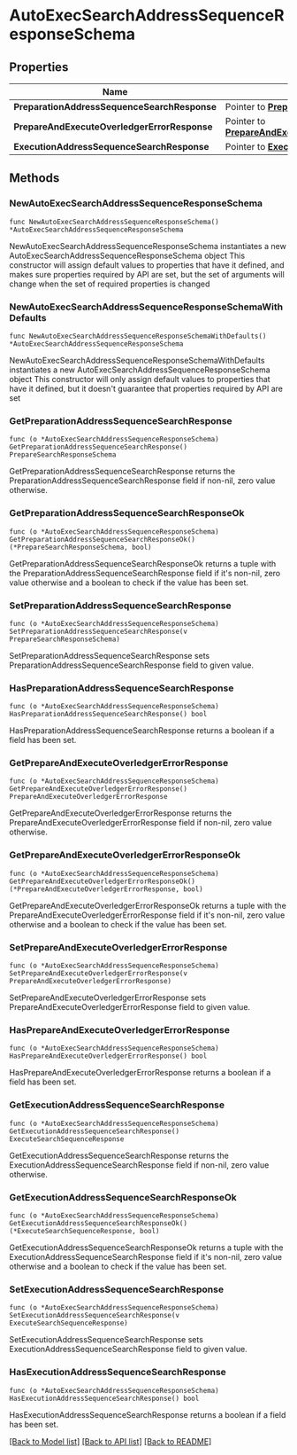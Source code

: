 # AutoExecSearchAddressSequenceResponseSchema

## Properties

Name | Type | Description | Notes
------------ | ------------- | ------------- | -------------
**PreparationAddressSequenceSearchResponse** | Pointer to [**PrepareSearchResponseSchema**](PrepareSearchResponseSchema.md) |  | [optional] 
**PrepareAndExecuteOverledgerErrorResponse** | Pointer to [**PrepareAndExecuteOverledgerErrorResponse**](PrepareAndExecuteOverledgerErrorResponse.md) |  | [optional] 
**ExecutionAddressSequenceSearchResponse** | Pointer to [**ExecuteSearchSequenceResponse**](ExecuteSearchSequenceResponse.md) |  | [optional] 

## Methods

### NewAutoExecSearchAddressSequenceResponseSchema

`func NewAutoExecSearchAddressSequenceResponseSchema() *AutoExecSearchAddressSequenceResponseSchema`

NewAutoExecSearchAddressSequenceResponseSchema instantiates a new AutoExecSearchAddressSequenceResponseSchema object
This constructor will assign default values to properties that have it defined,
and makes sure properties required by API are set, but the set of arguments
will change when the set of required properties is changed

### NewAutoExecSearchAddressSequenceResponseSchemaWithDefaults

`func NewAutoExecSearchAddressSequenceResponseSchemaWithDefaults() *AutoExecSearchAddressSequenceResponseSchema`

NewAutoExecSearchAddressSequenceResponseSchemaWithDefaults instantiates a new AutoExecSearchAddressSequenceResponseSchema object
This constructor will only assign default values to properties that have it defined,
but it doesn't guarantee that properties required by API are set

### GetPreparationAddressSequenceSearchResponse

`func (o *AutoExecSearchAddressSequenceResponseSchema) GetPreparationAddressSequenceSearchResponse() PrepareSearchResponseSchema`

GetPreparationAddressSequenceSearchResponse returns the PreparationAddressSequenceSearchResponse field if non-nil, zero value otherwise.

### GetPreparationAddressSequenceSearchResponseOk

`func (o *AutoExecSearchAddressSequenceResponseSchema) GetPreparationAddressSequenceSearchResponseOk() (*PrepareSearchResponseSchema, bool)`

GetPreparationAddressSequenceSearchResponseOk returns a tuple with the PreparationAddressSequenceSearchResponse field if it's non-nil, zero value otherwise
and a boolean to check if the value has been set.

### SetPreparationAddressSequenceSearchResponse

`func (o *AutoExecSearchAddressSequenceResponseSchema) SetPreparationAddressSequenceSearchResponse(v PrepareSearchResponseSchema)`

SetPreparationAddressSequenceSearchResponse sets PreparationAddressSequenceSearchResponse field to given value.

### HasPreparationAddressSequenceSearchResponse

`func (o *AutoExecSearchAddressSequenceResponseSchema) HasPreparationAddressSequenceSearchResponse() bool`

HasPreparationAddressSequenceSearchResponse returns a boolean if a field has been set.

### GetPrepareAndExecuteOverledgerErrorResponse

`func (o *AutoExecSearchAddressSequenceResponseSchema) GetPrepareAndExecuteOverledgerErrorResponse() PrepareAndExecuteOverledgerErrorResponse`

GetPrepareAndExecuteOverledgerErrorResponse returns the PrepareAndExecuteOverledgerErrorResponse field if non-nil, zero value otherwise.

### GetPrepareAndExecuteOverledgerErrorResponseOk

`func (o *AutoExecSearchAddressSequenceResponseSchema) GetPrepareAndExecuteOverledgerErrorResponseOk() (*PrepareAndExecuteOverledgerErrorResponse, bool)`

GetPrepareAndExecuteOverledgerErrorResponseOk returns a tuple with the PrepareAndExecuteOverledgerErrorResponse field if it's non-nil, zero value otherwise
and a boolean to check if the value has been set.

### SetPrepareAndExecuteOverledgerErrorResponse

`func (o *AutoExecSearchAddressSequenceResponseSchema) SetPrepareAndExecuteOverledgerErrorResponse(v PrepareAndExecuteOverledgerErrorResponse)`

SetPrepareAndExecuteOverledgerErrorResponse sets PrepareAndExecuteOverledgerErrorResponse field to given value.

### HasPrepareAndExecuteOverledgerErrorResponse

`func (o *AutoExecSearchAddressSequenceResponseSchema) HasPrepareAndExecuteOverledgerErrorResponse() bool`

HasPrepareAndExecuteOverledgerErrorResponse returns a boolean if a field has been set.

### GetExecutionAddressSequenceSearchResponse

`func (o *AutoExecSearchAddressSequenceResponseSchema) GetExecutionAddressSequenceSearchResponse() ExecuteSearchSequenceResponse`

GetExecutionAddressSequenceSearchResponse returns the ExecutionAddressSequenceSearchResponse field if non-nil, zero value otherwise.

### GetExecutionAddressSequenceSearchResponseOk

`func (o *AutoExecSearchAddressSequenceResponseSchema) GetExecutionAddressSequenceSearchResponseOk() (*ExecuteSearchSequenceResponse, bool)`

GetExecutionAddressSequenceSearchResponseOk returns a tuple with the ExecutionAddressSequenceSearchResponse field if it's non-nil, zero value otherwise
and a boolean to check if the value has been set.

### SetExecutionAddressSequenceSearchResponse

`func (o *AutoExecSearchAddressSequenceResponseSchema) SetExecutionAddressSequenceSearchResponse(v ExecuteSearchSequenceResponse)`

SetExecutionAddressSequenceSearchResponse sets ExecutionAddressSequenceSearchResponse field to given value.

### HasExecutionAddressSequenceSearchResponse

`func (o *AutoExecSearchAddressSequenceResponseSchema) HasExecutionAddressSequenceSearchResponse() bool`

HasExecutionAddressSequenceSearchResponse returns a boolean if a field has been set.


[[Back to Model list]](../README.md#documentation-for-models) [[Back to API list]](../README.md#documentation-for-api-endpoints) [[Back to README]](../README.md)



